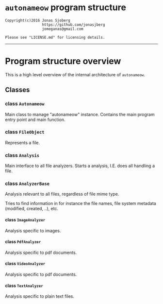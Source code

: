 # `autonameow` program structure

```
Copyright(c)2016 Jonas Sjoberg
                 https://github.com/jonasjberg
                 jomeganas@gmail.com

Please see "LICENSE.md" for licensing details.
```

--------------------------------------------------------------------------------


Program structure overview
==========================
This is a high level overview of the internal architecture of `autonameow`.



Classes
-------


### class `Autonameow`
Main class to manage "autonameow" instance.
Contains the main program entry point and main function.

### class `FileObject`
Represents a file.

### class `Analysis`
Main interface to all file analyzers.
Starts a analysis, I.E. does all handling a file.

### class `AnalyzerBase`
Analysis relevant to all files, regardless of file mime type.

Tries to find information in for instance the file names, file system metadata
(modified, created, ..), etc.

#### class `ImageAnalyzer`
Analysis specific to images.

#### class `PdfAnalyzer`
Analysis specific to pdf documents.

#### class `VideoAnalyzer`
Analysis specific to pdf documents.

#### class `TextAnalyzer`
Analysis specific to plain text files.



